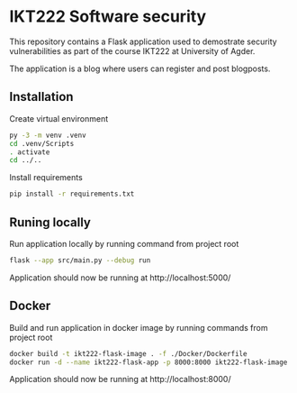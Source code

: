 # IKT222  Software security
This repository contains a Flask application used to demostrate security vulnerabilities 
as part of the course IKT222 at University of Agder.

The application is a blog where users can register and post blogposts.

## Installation
Create virtual environment
```bash
py -3 -m venv .venv
cd .venv/Scripts
. activate
cd ../..
```

Install requirements
```bash
pip install -r requirements.txt
```

## Runing locally
Run application locally by running command from project root
```bash
flask --app src/main.py --debug run
```
Application should now be running at http://localhost:5000/

## Docker
Build and run application in docker image by running commands from project root
```bash
docker build -t ikt222-flask-image . -f ./Docker/Dockerfile
docker run -d --name ikt222-flask-app -p 8000:8000 ikt222-flask-image
```

Application should now be running at http://localhost:8000/